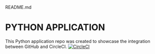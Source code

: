 README.md
# PYTHON APPLICATION
This Python application repo was created to showcase the integration between GitHub and CircleCI.
[![CircleCI](https://app.circleci.com/pipelines/github/shinchley/python_app)](https://app.circleci.com/pipelines/github/shinchley/python_app)